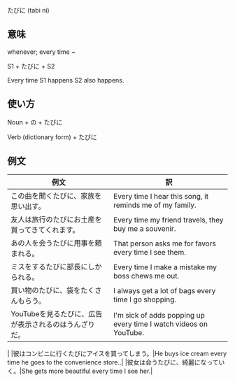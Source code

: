 たびに (tabi ni)

## 意味
whenever; every time ~

S1 + たびに  + S2

Every time S1 happens S2 also happens.

## 使い方

Noun + の +	たびに

Verb (dictionary form) + たびに

## 例文

|例文|訳|
| --- | --- |
|この曲を聞くたびに、家族を思い出す。|Every time I hear this song, it reminds me of my family.|
|友人は旅行のたびにお土産を買ってきてくれます。|Every time my friend travels, they buy me a souvenir.|
|あの人を会うたびに用事を頼まれる。|That person asks me for favors every time I see them.|
|ミスをするたびに部長にしかられる。|Every time I make a mistake my boss chews me out.|
|買い物のたびに、袋をたくさんもらう。|I always get a lot of bags every time I go shopping.|
|YouTubeを見るたびに、広告が表示されるのはうんざりだ。|I'm sick of adds popping up every time I watch videos on YouTube.
|
|彼はコンビニに行くたびにアイスを買ってしまう。|He buys ice cream every time he goes to the convenience store..|
|彼女は会うたびに、綺麗になっていく。|She gets more beautiful every time I see her.|